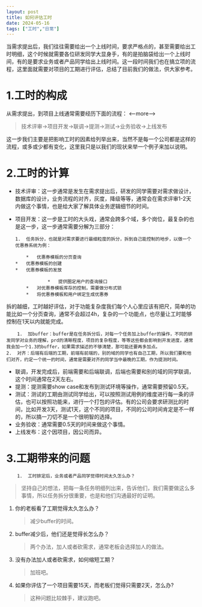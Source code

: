 ```yaml
---
layout: post
title: 如何评估工时
date: 2024-05-16
tags: ["工时","日常"]
---
```


当需求提出后，我们往往需要给出一个上线时间，要求严格点的，甚至需要给出工时明细，这个时候就需要各位研发同学大显身手，有的是拍脑袋给出一个上线时间，有的是要求业务或者产品同学给出上线时间。这一段时间我们也在搞立项的流程，这里面就需要对项目的工期进行评估，总结了目前我们的做法，供大家参考。

# 1.工时的构成

从需求提出，到项目上线通常需要经历下面的流程：
<--more-->

> 技术评审->项目开发->联调->提测->测试->业务验收->上线发布

这一步我们主要是把影响工时的因素给列举出来，当然不是每一个公司都是这样的流程，或多或少都有变化，这里我只是以我们的现状来举一个例子来加以说明。

# 2.工时的计算

*   技术评审：这一步通常是发生在需求提出后，研发的同学需要对需求做设计，数据库的设计，业务流程的对齐，灰度，降级等等，通常会在需求评审1-2天内做这个事情，也是给大家了解具体业务逻辑细节的时间。
*   项目开发：这一步是工时的大头戏，通常会跨多个域，多个岗位，最复杂的也是这一步，这一步通常需要分解为三部分：

        1.  任务拆分，也就是对需求要进行最细粒度的拆分，拆到自己能控制的地步，以做一个优惠券系统为例：

            *   优惠券模板的分页查询
        *   优惠券模板的创建
        *   优惠券模板的发放

                    *   提供圈定用户的查询接口
            *   对优惠券模板库存的控制，需要做分布式锁
            *   将优惠券模板和用户绑定生成优惠券

拆的越细，工时越好评估，对于功能复杂度我们每个人心里应该有把尺，简单的功能比如一个分页查询，通常不会超过4h，复杂的一个功能点，也尽量让工时能够控制在1天以内就能完成。

        1.  加buffer：buffer是在任务拆分后，对每一个任务加上buffer的操作，不同的研发同学对业务的理解，prd的清晰程度，项目的复杂程度，等等这些都会影响到开发进度，通常我会加一个1.3的buffer，如果需求描述的不够清楚，那可能还要再多加点。
    2.  对齐：后端有后端的工期，前端有前端的，别的域的同学也有自己工期，所以我们要和他们对齐，约定一个统一的时间，通常是需要对齐的同学当中最晚的工期，作为提测时间。

*   联调，开发完成后，前端需要和后端联调，后端也需要和别的域的同学联调，这个时间通常在2天左右。
*   提测：提测需要show case和发布到测试环境等操作，通常需要预留0.5天。
*   测试：测试的工期由测试同学给出，可以按照测试用例的维度进行每一条的评估，也可以按照功能来，进行一个打包的评估。有的公司会要求研测比的时间，比如开发3天，测试1天，这个不同的项目，不同的公司时间肯定是不一样的，所以搞一刀切不是一个很明智的选择。
*   业务验收：通常需要0.5天的时间来做这个事情。
*   上线发布：这个因项目，因公司而异。

# 3.工期带来的问题

        1.  工时排定后，业务或者产品同学觉得时间太久怎么办？
> 坚持自己的想法，把每一条任务明细列出来，告诉他们，我们需要做这么多事情，所以任务拆分很重要，也是和他们沟通最好的证明。

1.  你的老板看了工期觉得太久怎么办？

    > 减少buffer的时间。

2.  buffer减少后，他们还是觉得长怎么办？

    > 两个办法，加人或者砍需求，通常老板会选择加人的做法。

3.  没有办法加人或者砍需求，如何缩短工期？

    > 加班吧。

4.  如果你评估了一个项目需要15天，而老板们觉得只需要2天，怎么办?

    > 这种问题比较棘手，建议跑吧。